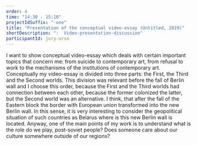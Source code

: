 ```yaml
---
order: 4
time: "14:30 - 15:10"
projectIdSuffix: "-one"
title: "Presentation of the conceptual video-essay (Untitled, 2019)"
shortDescription: ":  Video-presentation-discussion"
participantId: jury-urso
---
```


I want to show conceptual video-essay which deals with certain important topics that concern me: from suicide to contemporary art, from refusal to work to the mechanisms of the institutions of contemporary art. Conceptually my video-essay is divided into three parts: the First, the Third and the Second worlds. This division was relevant before the fall of Berlin wall and I choose this order, because the First and the Third worlds had connection between each other, because the former colonized the latter, but the Second world was an alternative. I think, that after the fall of the Eastern block the border with European union transformed into the new Berlin wall. In this sense, it is very interesting to consider the geopolitical situation of such countries as Belarus where is this new Berlin wall is located. Anyway, one of the main points of my work is to understand what is the role do we play, post-soviet people? Does someone care about our culture somewhere outside of our regions?

